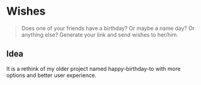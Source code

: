 # Wishes

> Does one of your friends have a birthday? Or maybe a name day? Or anything else? Generate your link and send wishes to her/him.

## Idea

It is a rethink of my older project named happy-birthday-to with more options and better user experience.
